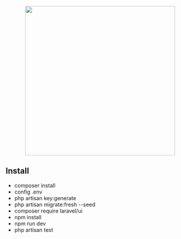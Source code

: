 <p align="center"><a href="https://laravel.com" target="_blank"><img src="https://raw.githubusercontent.com/laravel/art/master/logo-lockup/5%20SVG/2%20CMYK/1%20Full%20Color/laravel-logolockup-cmyk-red.svg" width="400"></a></p>

## Install

- composer install
- config .env
- php artisan key:generate
- php artisan migrate:fresh --seed
- composer require laravel/ui
- npm install
- npm run dev
- php artisan test
